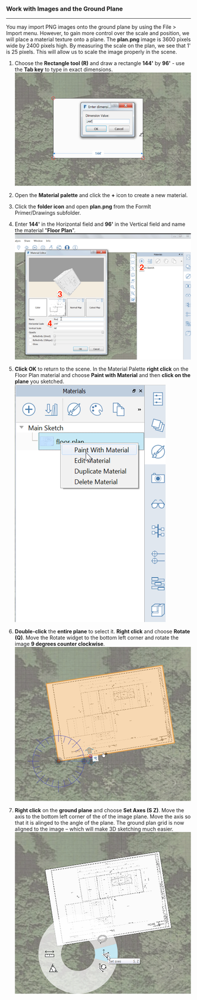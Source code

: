 ### Work with Images and the Ground Plane
---

You may import PNG images onto the ground plane by using the File &gt; Import menu. However, to gain more control over the scale and position, we will place a material texture onto a plane. The **plan.png** image is 3600 pixels wide by 2400 pixels high. By measuring the scale on the plan, we see that 1' is 25 pixels. This will allow us to scale the image properly in the scene.



1. Choose the **Rectangle tool (R)** and draw a rectangle **144'** by **96'** - use the **Tab key** to type in exact dimensions.
![](./images/49fbf65d-2c44-4cc3-9bc6-e172cd19ca81.png)

2. Open the **Material palette** and click the **+** icon to create a new material.

3. Click the **folder icon** and open **plan.png** from the FormIt Primer/Drawings subfolder.

4. Enter **144'** in the Horizontal field and **96'** in the Vertical field and name the material "**Floor Plan**".
![](./images/8f0f2e11-ecfb-484d-94f6-0930c8ad7b20.png)

5. **Click OK** to return to the scene. In the Material Palette **right click** on the Floor Plan material and choose **Paint with Material** and then **click on the plane** you sketched.
![](./images/ec9f4404-281a-4fb4-a104-e3dd92f67e62.png)

6. **Double-click** the **entire plane** to select it. **Right click** and choose **Rotate (Q)**. Move the Rotate widget to the bottom left corner and rotate the image **9 degrees counter clockwise**.
![](./images/eab003c6-c95c-4003-9068-0eb43f41a263.png)

7. **Right click** on the **ground plane** and choose **Set Axes (S Z)**. Move the axis to the bottom left corner of the of the image plane. Move the axis so that it is alinged to the angle of the plane. The ground plan grid is now aligned to the image – which will make 3D sketching much easier.
![](./images/ed8afd35-af8a-4cf3-b3a7-71def22f9b2e.png)

